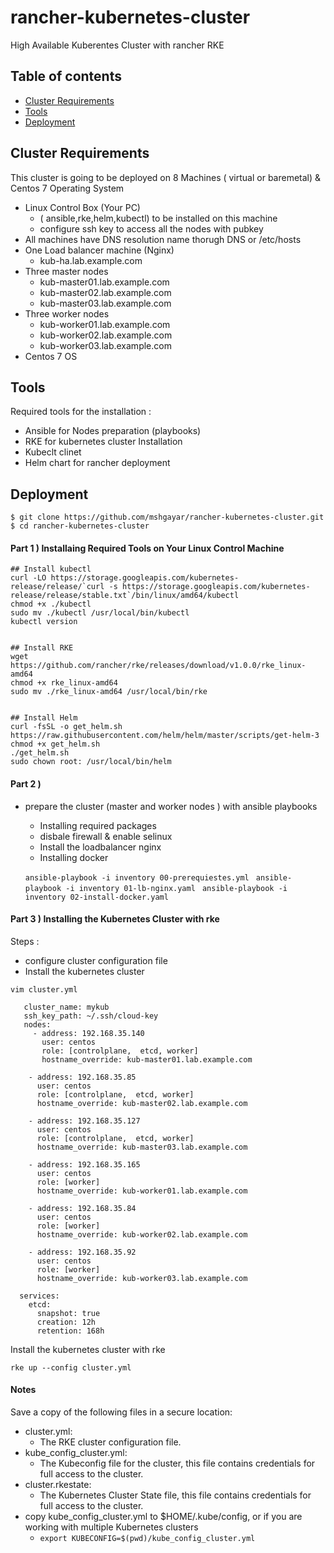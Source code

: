 # rancher-kubernetes-cluster
High Available Kuberentes Cluster with rancher RKE

## Table of contents
* [Cluster Requirements](#cluster-requirements)
* [Tools](#tools)
* [Deployment](#deployment)

## Cluster Requirements
This cluster is going to be deployed on 8 Machines ( virtual or baremetal) & Centos 7 Operating System
* Linux Control Box (Your PC)
	-	( ansible,rke,helm,kubectl) to be installed on this machine
	-	configure ssh key to access all the nodes with pubkey
* All machines have DNS resolution name thorugh DNS or /etc/hosts
* One Load balancer machine (Nginx)
	-	kub-ha.lab.example.com
* Three master nodes
	-	kub-master01.lab.example.com
	-	kub-master02.lab.example.com
	-	kub-master03.lab.example.com
* Three worker nodes
	-	kub-worker01.lab.example.com
	-	kub-worker02.lab.example.com
	-	kub-worker03.lab.example.com
* Centos 7 OS
	
## Tools
Required tools for the installation :
* Ansible for Nodes preparation (playbooks)
* RKE for kubernetes cluster Installation
* Kubeclt clinet
* Helm chart for rancher deployment
	
## Deployment

```
$ git clone https://github.com/mshgayar/rancher-kubernetes-cluster.git
$ cd rancher-kubernetes-cluster
```

#### Part 1 ) Installaing Required Tools on Your Linux Control Machine
```
## Install kubectl
curl -LO https://storage.googleapis.com/kubernetes-release/release/`curl -s https://storage.googleapis.com/kubernetes-release/release/stable.txt`/bin/linux/amd64/kubectl
chmod +x ./kubectl
sudo mv ./kubectl /usr/local/bin/kubectl
kubectl version


## Install RKE
wget https://github.com/rancher/rke/releases/download/v1.0.0/rke_linux-amd64
chmod +x rke_linux-amd64
sudo mv ./rke_linux-amd64 /usr/local/bin/rke


## Install Helm
curl -fsSL -o get_helm.sh https://raw.githubusercontent.com/helm/helm/master/scripts/get-helm-3
chmod +x get_helm.sh
./get_helm.sh
sudo chown root: /usr/local/bin/helm
```

#### Part 2 )
* prepare the cluster (master and worker nodes ) with ansible playbooks
	-	Installing required packages
	-	disbale firewall & enable selinux
	-	Install the loadbalancer nginx
	-	Installing docker

	```ansible-playbook -i inventory 00-prerequiestes.yml ```
	```ansible-playbook -i inventory 01-lb-nginx.yaml ```
	```ansible-playbook -i inventory 02-install-docker.yaml ```


#### Part 3 ) Installing the Kubernetes Cluster with rke
Steps :
* configure cluster configuration file 
* Install the kubernetes cluster

```vim cluster.yml ```
``` 
   cluster_name: mykub
   ssh_key_path: ~/.ssh/cloud-key                                                                                                                                                              
   nodes:
     - address: 192.168.35.140
       user: centos
       role: [controlplane,  etcd, worker]
       hostname_override: kub-master01.lab.example.com
   
    - address: 192.168.35.85
      user: centos
      role: [controlplane,  etcd, worker]
      hostname_override: kub-master02.lab.example.com
  
    - address: 192.168.35.127
      user: centos
      role: [controlplane,  etcd, worker]
      hostname_override: kub-master03.lab.example.com
  
    - address: 192.168.35.165
      user: centos
      role: [worker]
      hostname_override: kub-worker01.lab.example.com
  
    - address: 192.168.35.84
      user: centos
      role: [worker]
      hostname_override: kub-worker02.lab.example.com
  
    - address: 192.168.35.92
      user: centos
      role: [worker]
      hostname_override: kub-worker03.lab.example.com
  
  services:
    etcd:
      snapshot: true
      creation: 12h
      retention: 168h
```
Install the kubernetes cluster with rke
```
rke up --config cluster.yml
```
#### Notes
Save a copy of the following files in a secure location:
 - cluster.yml: 
 	- 	The RKE cluster configuration file.
 - kube_config_cluster.yml: 
 	- 	The Kubeconfig file for the cluster, this file contains credentials for full access to the cluster.
 - cluster.rkestate: 
 	- 	The Kubernetes Cluster State file, this file contains credentials for full access to the cluster.
 - copy kube_config_cluster.yml to $HOME/.kube/config, or if you are working with multiple Kubernetes clusters
	-	``` export KUBECONFIG=$(pwd)/kube_config_cluster.yml ```
